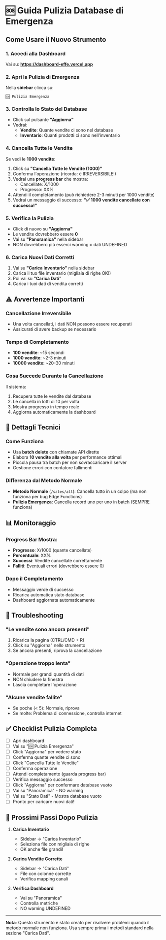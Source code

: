 # 🆘 Guida Pulizia Database di Emergenza

## Come Usare il Nuovo Strumento

### 1. Accedi alla Dashboard
Vai su: **https://dashboard-effe.vercel.app**

### 2. Apri la Pulizia di Emergenza
Nella **sidebar** clicca su:
```
🆘 Pulizia Emergenza
```

### 3. Controlla lo Stato del Database
- Click sul pulsante **"Aggiorna"**
- Vedrai:
  - **Vendite**: Quante vendite ci sono nel database
  - **Inventario**: Quanti prodotti ci sono nell'inventario

### 4. Cancella Tutte le Vendite
Se vedi le **1000 vendite**:

1. Click su **"Cancella Tutte le Vendite (1000)"**
2. Conferma l'operazione (ricorda: è IRREVERSIBILE!)
3. Vedrai una **progress bar** che mostra:
   - Cancellate: X/1000
   - Progresso: XX%
4. Attendi il completamento (può richiedere 2-3 minuti per 1000 vendite)
5. Vedrai un messaggio di successo: **"✅ 1000 vendite cancellate con successo!"**

### 5. Verifica la Pulizia
- Click di nuovo su **"Aggiorna"**
- Le vendite dovrebbero essere **0**
- Vai su **"Panoramica"** nella sidebar
- NON dovrebbero più esserci warning o dati UNDEFINED

### 6. Carica Nuovi Dati Corretti
1. Vai su **"Carica Inventario"** nella sidebar
2. Carica il tuo file inventario (migliaia di righe OK!)
3. Poi vai su **"Carica Dati"**
4. Carica i tuoi dati di vendita corretti

## ⚠️ Avvertenze Importanti

### Cancellazione Irreversibile
- Una volta cancellati, i dati NON possono essere recuperati
- Assicurati di avere backup se necessario

### Tempo di Completamento
- **100 vendite**: ~15 secondi
- **1000 vendite**: ~2-3 minuti
- **10000 vendite**: ~20-30 minuti

### Cosa Succede Durante la Cancellazione
Il sistema:
1. Recupera tutte le vendite dal database
2. Le cancella in lotti di 10 per volta
3. Mostra progresso in tempo reale
4. Aggiorna automaticamente la dashboard

## 🔧 Dettagli Tecnici

### Come Funziona
- Usa **batch delete** con chiamate API dirette
- Elabora **10 vendite alla volta** per performance ottimali
- Piccola pausa tra batch per non sovraccaricare il server
- Gestione errori con contatore fallimenti

### Differenza dal Metodo Normale
- **Metodo Normale** (`/sales/all`): Cancella tutto in un colpo (ma non funziona per bug Edge Functions)
- **Pulizia Emergenza**: Cancella record uno per uno in batch (SEMPRE funziona)

## 📊 Monitoraggio

### Progress Bar Mostra:
- **Progresso**: X/1000 (quante cancellate)
- **Percentuale**: XX%
- **Successi**: Vendite cancellate correttamente
- **Falliti**: Eventuali errori (dovrebbero essere 0)

### Dopo il Completamento
- Messaggio verde di successo
- Ricarica automatica stato database
- Dashboard aggiornata automaticamente

## 🐛 Troubleshooting

### "Le vendite sono ancora presenti"
1. Ricarica la pagina (CTRL/CMD + R)
2. Click su "Aggiorna" nello strumento
3. Se ancora presenti, riprova la cancellazione

### "Operazione troppo lenta"
- Normale per grandi quantità di dati
- NON chiudere la finestra
- Lascia completare l'operazione

### "Alcune vendite fallite"
- Se poche (< 5): Normale, riprova
- Se molte: Problema di connessione, controlla internet

## ✅ Checklist Pulizia Completa

- [ ] Apri dashboard
- [ ] Vai su "🆘 Pulizia Emergenza"
- [ ] Click "Aggiorna" per vedere stato
- [ ] Conferma quante vendite ci sono
- [ ] Click "Cancella Tutte le Vendite"
- [ ] Conferma operazione
- [ ] Attendi completamento (guarda progress bar)
- [ ] Verifica messaggio successo
- [ ] Click "Aggiorna" per confermare database vuoto
- [ ] Vai su "Panoramica" - NO warning
- [ ] Vai su "Stato Dati" - Mostra database vuoto
- [ ] Pronto per caricare nuovi dati!

## 🚀 Prossimi Passi Dopo Pulizia

1. **Carica Inventario**
   - Sidebar → "Carica Inventario"
   - Seleziona file con migliaia di righe
   - OK anche file grandi!

2. **Carica Vendite Corrette**
   - Sidebar → "Carica Dati"
   - File con colonne corrette
   - Verifica mapping canali

3. **Verifica Dashboard**
   - Vai su "Panoramica"
   - Controlla metriche
   - NO warning UNDEFINED

---

**Nota**: Questo strumento è stato creato per risolvere problemi quando il metodo normale non funziona. 
Usa sempre prima i metodi standard nella sezione "Carica Dati".

